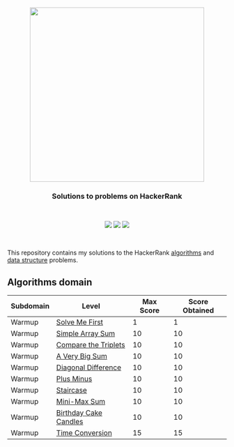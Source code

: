 <h1 align="center">
  <a href='https://www.hackerrank.com/sanjaysunil' target="_blank">
  <img width="400px" src="https://blog.hackerrank.com/wp-content/uploads/2017/04/logo_HRwordmark2700x670_2-1.png" />
  </a>
</div>

<h3 align='center'>Solutions to problems on HackerRank</h3>
<br/>

<p align="center">
	<img src="https://img.shields.io/badge/Problems%20Solved-10-brightgreen.svg">
	<img src="https://img.shields.io/badge/Score-96-yellow.svg">
	<img src="https://img.shields.io/badge/Language-Python-blue.svg">
</p>
<br/>

This repository contains my solutions to the HackerRank [algorithms]() and [data structure]() problems.

## Algorithms domain

| Subdomain | Level                                                                | Max Score | Score Obtained |
| --------- | -------------------------------------------------------------------- | --------- | -------------- |
| Warmup    | [Solve Me First](/algorithms/warmup/solve_me_first.py)               | 1         | 1              |
| Warmup    | [Simple Array Sum](/algorithms/warmup/simple_array_sum.py)           | 10        | 10             |
| Warmup    | [Compare the Triplets](/algorithms/warmup/compare_the_triplets.py)   | 10        | 10             |
| Warmup    | [A Very Big Sum](/algorithms/warmup/a_very_big_sum.py)               | 10        | 10             |
| Warmup    | [Diagonal Difference](/algorithms/warmup/diagonal_difference.py)     | 10        | 10             |
| Warmup    | [Plus Minus](/algorithms/warmup/plus_minus.py)                       | 10        | 10             |
| Warmup    | [Staircase](/algorithms/warmup/staircase.py)                         | 10        | 10             |
| Warmup    | [Mini-Max Sum](/algorithms/warmup/mini_max_sum.py)                   | 10        | 10             |
| Warmup    | [Birthday Cake Candles](/algorithms/warmup/birthday_cake_candles.py) | 10        | 10             |
| Warmup    | [Time Conversion](/algorithms/warmup/time_conversion.py)             | 15        | 15             |
